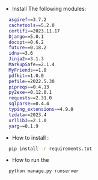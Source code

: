 - Install The following modules:

```bash
  asgiref==3.7.2
  cachetools==5.2.0
  certifi==2023.11.17
  Django==5.0.1
  docopt==0.6.2
  future==0.18.2
  idna==3.6
  Jinja2==3.1.3
  MarkupSafe==2.1.4
  MyFriends==1.0
  pdfkit==1.0.0
  pefile==2022.5.30
  pipreqs==0.4.13
  py2exe==0.12.0.1
  requests==2.31.0
  sqlparse==0.4.4
  typing_extensions==4.9.0
  tzdata==2023.4
  urllib3==2.1.0
  yarg==0.1.9
```

- How to install :

```bash
  pip install -r requirements.txt
```

- How to run the

```bash
  python manage.py runserver
```
